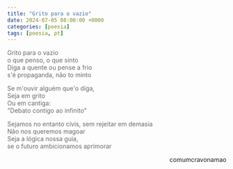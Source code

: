 ```yaml
---
title: "Grito para o vazio"
date: 2024-07-05 08:00:00 +0000
categories: [poesia]
tags: [poesia, pt]
---
```


<div style="color:DimGrey">
<p>
Grito para o vazio<br>
o que penso, o que sinto<br>
Diga a quente ou pense a frio<br>
s'é propaganda, não to minto<br>
</p>
<p>
Se m'ouvir alguém que'o diga,<br>
Seja em grito<br>
Ou em cantiga:<br>
"Debato contigo ao infinito"<br>
</p>
<p>
Sejamos no entanto civis, sem rejeitar em demasia<br>
Não nos queremos magoar<br>
Seja a lógica nossa guia,<br>
se o futuro ambicionamos aprimorar<br>
</p>
</div>
<p style="text-align:right">comumcravonamao</p>

